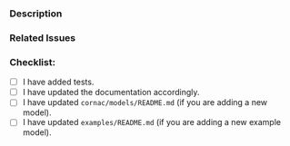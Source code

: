 ### Description
<!--- Describe your changes in detail -->
<!--- Why is this change required? What problem does it solve? -->


### Related Issues
<!--- If it fixes an open issue, please link to the issue here. -->


### Checklist:
<!--- Go over all the following points, and put an `x` in all the boxes that apply. -->
<!--- If you're unsure about any of these, don't hesitate to ask. We're here to help! -->
- [ ] I have added tests.
- [ ] I have updated the documentation accordingly.
- [ ] I have updated `cornac/models/README.md` (if you are adding a new model).
- [ ] I have updated `examples/README.md` (if you are adding a new example model).
